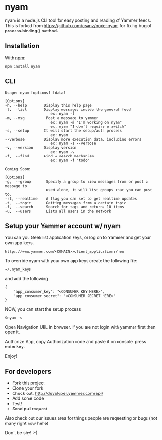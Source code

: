 nyam
=====

nyam is a node.js CLI tool for easy posting and reading of Yammer feeds. This is forked from https://github.com/csanz/node-nyam for fixing bug of process.binding() method.

Installation
------------

With [npm](http://github.com/isaacs/npm):

    npm install nyam

CLI
---

    Usage: nyam [options] [data]

    [Options]
    -h, --help        Display this help page
    -l, --list        Display messages inside the general feed
                         ex: nyam -l
    -m, --msg          Post a message to yammer
                         ex: nyam -m "I'm working on nyam"
                         ex: nyam "I don't require a switch"
    -s, --setup       It will start the setup/auth process
                         ex: nyam
    --verbose         Display more execution data, including errors
                         ex: nyam -s --verbose
    -v, --version     Display version
                         ex: nyam -v
    -f,  --find       Find + search mechanism 
                         ex: nyam -f "todo"
                     
    Coming Soon:

    [Options]
    -g,  --group       Specify a group to view messages from or post a message to
                       Used alone, it will list groups that you can post to.
    -rt, --realtime    A flag you can set to get realtime updates
    -t,  --topic       Getting messages from a certain topic
    -f,  --search      Search for tags and returns 10 items
    -u,  --users       Lists all users in the network


Setup your Yammer account w/ nyam
-------------------------------------

You can you Geekli.st application keys, or log on to Yammer and get your own app keys.

    https://www.yammer.com/<DOMAIN>/client_applications/new

To override nyam with your own app keys create the following file:

    ~/.nyam_keys

and add the following

    {
        "app_consumer_key": "<CONSUMER KEY HERE>",
        "app_consumer_secret": "<CONSUMER SECRET HERE>"
    }

NOW, you can start the setup process

    $nyam -s

Open Navigation URL in browser. If you are not login with yammer first then open it.

Authorize App, copy Authorization code and paste it on console, press enter key.

Enjoy! 

For developers
-------------------------------------

  * Fork this project
  * Clone your fork
  * Check out: http://developer.yammer.com/api/
  * Add some code
  * Test!
  * Send pull request

Also check out our issues area for things people are requesting or bugs (not many right now hehe) 

Don't be shy! :-)



